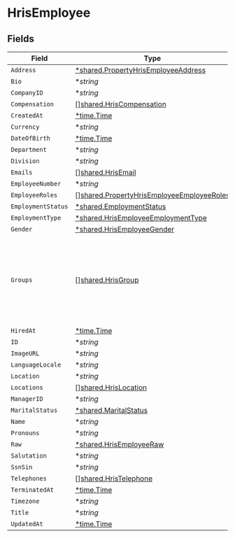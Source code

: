 # HrisEmployee


## Fields

| Field                                                                                                                                           | Type                                                                                                                                            | Required                                                                                                                                        | Description                                                                                                                                     |
| ----------------------------------------------------------------------------------------------------------------------------------------------- | ----------------------------------------------------------------------------------------------------------------------------------------------- | ----------------------------------------------------------------------------------------------------------------------------------------------- | ----------------------------------------------------------------------------------------------------------------------------------------------- |
| `Address`                                                                                                                                       | [*shared.PropertyHrisEmployeeAddress](../../../pkg/models/shared/propertyhrisemployeeaddress.md)                                                | :heavy_minus_sign:                                                                                                                              | N/A                                                                                                                                             |
| `Bio`                                                                                                                                           | **string*                                                                                                                                       | :heavy_minus_sign:                                                                                                                              | N/A                                                                                                                                             |
| `CompanyID`                                                                                                                                     | **string*                                                                                                                                       | :heavy_minus_sign:                                                                                                                              | N/A                                                                                                                                             |
| `Compensation`                                                                                                                                  | [][shared.HrisCompensation](../../../pkg/models/shared/hriscompensation.md)                                                                     | :heavy_minus_sign:                                                                                                                              | N/A                                                                                                                                             |
| `CreatedAt`                                                                                                                                     | [*time.Time](https://pkg.go.dev/time#Time)                                                                                                      | :heavy_minus_sign:                                                                                                                              | N/A                                                                                                                                             |
| `Currency`                                                                                                                                      | **string*                                                                                                                                       | :heavy_minus_sign:                                                                                                                              | N/A                                                                                                                                             |
| `DateOfBirth`                                                                                                                                   | [*time.Time](https://pkg.go.dev/time#Time)                                                                                                      | :heavy_minus_sign:                                                                                                                              | N/A                                                                                                                                             |
| `Department`                                                                                                                                    | **string*                                                                                                                                       | :heavy_minus_sign:                                                                                                                              | N/A                                                                                                                                             |
| `Division`                                                                                                                                      | **string*                                                                                                                                       | :heavy_minus_sign:                                                                                                                              | N/A                                                                                                                                             |
| `Emails`                                                                                                                                        | [][shared.HrisEmail](../../../pkg/models/shared/hrisemail.md)                                                                                   | :heavy_minus_sign:                                                                                                                              | N/A                                                                                                                                             |
| `EmployeeNumber`                                                                                                                                | **string*                                                                                                                                       | :heavy_minus_sign:                                                                                                                              | N/A                                                                                                                                             |
| `EmployeeRoles`                                                                                                                                 | [][shared.PropertyHrisEmployeeEmployeeRoles](../../../pkg/models/shared/propertyhrisemployeeemployeeroles.md)                                   | :heavy_minus_sign:                                                                                                                              | N/A                                                                                                                                             |
| `EmploymentStatus`                                                                                                                              | [*shared.EmploymentStatus](../../../pkg/models/shared/employmentstatus.md)                                                                      | :heavy_minus_sign:                                                                                                                              | N/A                                                                                                                                             |
| `EmploymentType`                                                                                                                                | [*shared.HrisEmployeeEmploymentType](../../../pkg/models/shared/hrisemployeeemploymenttype.md)                                                  | :heavy_minus_sign:                                                                                                                              | N/A                                                                                                                                             |
| `Gender`                                                                                                                                        | [*shared.HrisEmployeeGender](../../../pkg/models/shared/hrisemployeegender.md)                                                                  | :heavy_minus_sign:                                                                                                                              | N/A                                                                                                                                             |
| `Groups`                                                                                                                                        | [][shared.HrisGroup](../../../pkg/models/shared/hrisgroup.md)                                                                                   | :heavy_minus_sign:                                                                                                                              | Which groups/teams/units that this employee/user belongs to.  May not have all of the Group fields present, but should have id, name, or email. |
| `HiredAt`                                                                                                                                       | [*time.Time](https://pkg.go.dev/time#Time)                                                                                                      | :heavy_minus_sign:                                                                                                                              | N/A                                                                                                                                             |
| `ID`                                                                                                                                            | **string*                                                                                                                                       | :heavy_minus_sign:                                                                                                                              | N/A                                                                                                                                             |
| `ImageURL`                                                                                                                                      | **string*                                                                                                                                       | :heavy_minus_sign:                                                                                                                              | N/A                                                                                                                                             |
| `LanguageLocale`                                                                                                                                | **string*                                                                                                                                       | :heavy_minus_sign:                                                                                                                              | N/A                                                                                                                                             |
| `Location`                                                                                                                                      | **string*                                                                                                                                       | :heavy_minus_sign:                                                                                                                              | N/A                                                                                                                                             |
| `Locations`                                                                                                                                     | [][shared.HrisLocation](../../../pkg/models/shared/hrislocation.md)                                                                             | :heavy_minus_sign:                                                                                                                              | N/A                                                                                                                                             |
| `ManagerID`                                                                                                                                     | **string*                                                                                                                                       | :heavy_minus_sign:                                                                                                                              | N/A                                                                                                                                             |
| `MaritalStatus`                                                                                                                                 | [*shared.MaritalStatus](../../../pkg/models/shared/maritalstatus.md)                                                                            | :heavy_minus_sign:                                                                                                                              | N/A                                                                                                                                             |
| `Name`                                                                                                                                          | **string*                                                                                                                                       | :heavy_minus_sign:                                                                                                                              | N/A                                                                                                                                             |
| `Pronouns`                                                                                                                                      | **string*                                                                                                                                       | :heavy_minus_sign:                                                                                                                              | N/A                                                                                                                                             |
| `Raw`                                                                                                                                           | [*shared.HrisEmployeeRaw](../../../pkg/models/shared/hrisemployeeraw.md)                                                                        | :heavy_minus_sign:                                                                                                                              | N/A                                                                                                                                             |
| `Salutation`                                                                                                                                    | **string*                                                                                                                                       | :heavy_minus_sign:                                                                                                                              | N/A                                                                                                                                             |
| `SsnSin`                                                                                                                                        | **string*                                                                                                                                       | :heavy_minus_sign:                                                                                                                              | N/A                                                                                                                                             |
| `Telephones`                                                                                                                                    | [][shared.HrisTelephone](../../../pkg/models/shared/hristelephone.md)                                                                           | :heavy_minus_sign:                                                                                                                              | N/A                                                                                                                                             |
| `TerminatedAt`                                                                                                                                  | [*time.Time](https://pkg.go.dev/time#Time)                                                                                                      | :heavy_minus_sign:                                                                                                                              | N/A                                                                                                                                             |
| `Timezone`                                                                                                                                      | **string*                                                                                                                                       | :heavy_minus_sign:                                                                                                                              | N/A                                                                                                                                             |
| `Title`                                                                                                                                         | **string*                                                                                                                                       | :heavy_minus_sign:                                                                                                                              | N/A                                                                                                                                             |
| `UpdatedAt`                                                                                                                                     | [*time.Time](https://pkg.go.dev/time#Time)                                                                                                      | :heavy_minus_sign:                                                                                                                              | N/A                                                                                                                                             |